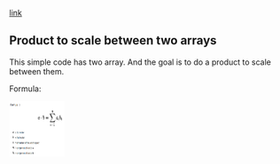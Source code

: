 [link](https://github.com/charlyBraga/product-to-scale-between-two-arrays/blob/main/README-PTBR.md)
## Product to scale between two arrays

This simple code has two array. And the goal is to do a product to scale between them.


Formula:

<img src="https://github.com/charlyBraga/product-to-scale-between-two-arrays/blob/main/formula_product_scale.png?raw=true" alt="MarineGEO circle logo" style="height: 100px; width:100px;"/>
